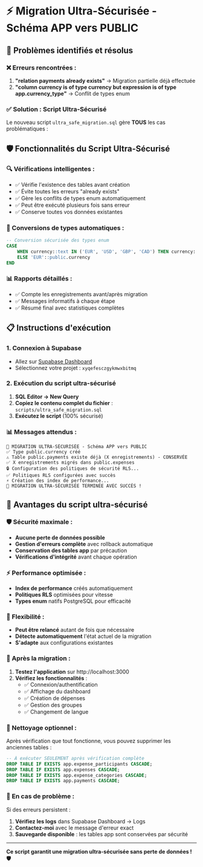 # ⚡ Migration Ultra-Sécurisée - Schéma APP vers PUBLIC

## 🐛 Problèmes identifiés et résolus

### ❌ Erreurs rencontrées :
1. **"relation payments already exists"** → Migration partielle déjà effectuée
2. **"column currency is of type currency but expression is of type app.currency_type"** → Conflit de types enum

### ✅ Solution : Script Ultra-Sécurisé

Le nouveau script `ultra_safe_migration.sql` gère **TOUS** les cas problématiques :

## 🛡️ Fonctionnalités du Script Ultra-Sécurisé

### 🔍 Vérifications intelligentes :
- ✅ Vérifie l'existence des tables avant création
- ✅ Évite toutes les erreurs "already exists"  
- ✅ Gère les conflits de types enum automatiquement
- ✅ Peut être exécuté plusieurs fois sans erreur
- ✅ Conserve toutes vos données existantes

### 🔄 Conversions de types automatiques :
```sql
-- Conversion sécurisée des types enum
CASE 
    WHEN currency::text IN ('EUR', 'USD', 'GBP', 'CAD') THEN currency::text::public.currency
    ELSE 'EUR'::public.currency
END
```

### 📊 Rapports détaillés :
- ✅ Compte les enregistrements avant/après migration
- ✅ Messages informatifs à chaque étape
- ✅ Résumé final avec statistiques complètes

## 📋 Instructions d'exécution

### 1. Connexion à Supabase
- Allez sur [Supabase Dashboard](https://supabase.com/dashboard)
- Sélectionnez votre projet : `xyqefesczgykmwxbitmq`

### 2. Exécution du script ultra-sécurisé
1. **SQL Editor → New Query**
2. **Copiez le contenu complet du fichier** : `scripts/ultra_safe_migration.sql`
3. **Exécutez le script** (100% sécurisé)

### 📊 Messages attendus :
```
🚀 MIGRATION ULTRA-SÉCURISÉE - Schéma APP vers PUBLIC
✅ Type public.currency créé
⚠️ Table public.payments existe déjà (X enregistrements) - CONSERVÉE  
✅ X enregistrements migrés dans public.expenses
🔒 Configuration des politiques de sécurité RLS...
✅ Politiques RLS configurées avec succès
⚡ Création des index de performance...
🎉 MIGRATION ULTRA-SÉCURISÉE TERMINÉE AVEC SUCCÈS !
```

## 🎯 Avantages du script ultra-sécurisé

### 🛡️ Sécurité maximale :
- **Aucune perte de données possible**
- **Gestion d'erreurs complète** avec rollback automatique
- **Conservation des tables app** par précaution
- **Vérifications d'intégrité** avant chaque opération

### ⚡ Performance optimisée :
- **Index de performance** créés automatiquement
- **Politiques RLS** optimisées pour vitesse
- **Types enum** natifs PostgreSQL pour efficacité

### 🔄 Flexibilité :
- **Peut être relancé** autant de fois que nécessaire
- **Détecte automatiquement** l'état actuel de la migration
- **S'adapte** aux configurations existantes

### 🔧 Après la migration :

1. **Testez l'application** sur http://localhost:3000
2. **Vérifiez les fonctionnalités** :
   - ✅ Connexion/authentification
   - ✅ Affichage du dashboard  
   - ✅ Création de dépenses
   - ✅ Gestion des groupes
   - ✅ Changement de langue

### 🧹 Nettoyage optionnel :

Après vérification que tout fonctionne, vous pouvez supprimer les anciennes tables :

```sql
-- À exécuter SEULEMENT après vérification complète
DROP TABLE IF EXISTS app.expense_participants CASCADE;
DROP TABLE IF EXISTS app.expenses CASCADE;
DROP TABLE IF EXISTS app.expense_categories CASCADE;
DROP TABLE IF EXISTS app.payments CASCADE;
```

### 🚨 En cas de problème :

Si des erreurs persistent :
1. **Vérifiez les logs** dans Supabase Dashboard → Logs
2. **Contactez-moi** avec le message d'erreur exact
3. **Sauvegarde disponible** : les tables app sont conservées par sécurité

---

**Ce script garantit une migration ultra-sécurisée sans perte de données ! 🛡️**
